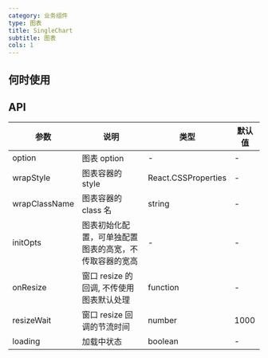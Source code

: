 ```yaml
---
category: 业务组件
type: 图表
title: SingleChart
subtitle: 图表
cols: 1
---
```


## 何时使用

## API

| 参数          | 说明                                                   | 类型                | 默认值 |
| ------------- | ------------------------------------------------------ | ------------------- | ------ |
| option        | 图表 option                                            | -                   | -      |
| wrapStyle     | 图表容器的 style                                       | React.CSSProperties | -      |
| wrapClassName | 图表容器的 class 名                                    | string              | -      |
| initOpts      | 图表初始化配置，可单独配置图表的高宽，不传取容器的宽高 | -                   | -      |
| onResize      | 窗口 resize 的回调, 不传使用图表默认处理               | function            | -      |
| resizeWait    | 窗口 resize 回调的节流时间                             | number              | 1000   |
| loading    | 加载中状态                           | boolean              | -   |
